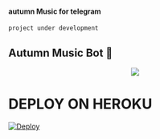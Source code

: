 #### autumn Music for telegram
    project under development
    
<h2 align="centre">Autumn Music Bot 🎵</h2>

   

<p align="center">
  <img src="https://telegra.ph/file/6a607f92fcd30b5537f07.jpg">
</p>


# DEPLOY ON HEROKU
[![Deploy](https://www.herokucdn.com/deploy/button.svg)](https://heroku.com/deploy?template=https://github.com/famouskaykay/Autumn.git)
